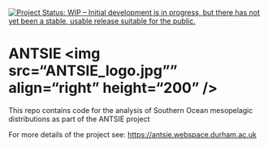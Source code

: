 <!-- README.md is generated from README.Rmd. Please edit that file -->

[![Project Status: WIP – Initial development is in progress, but there
has not yet been a stable, usable release suitable for the
public.](https://www.repostatus.org/badges/latest/wip.svg)](https://www.repostatus.org/#wip)

# ANTSIE \<img src=“ANTSIE_logo.jpg”” align=“right” height=“200” /\>

This repo contains code for the analysis of Southern Ocean mesopelagic
distributions as part of the ANTSIE project

For more details of the project see:
<https://antsie.webspace.durham.ac.uk>
